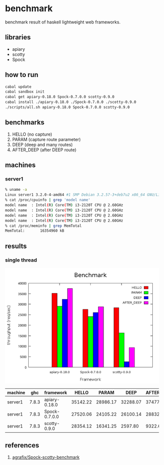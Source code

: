 benchmark
===
benchmark result of haskell lightweight web frameworks.

libraries
---
* apiary
* scotty
* Spock

how to run
---
```.sh
cabal update
cabal sandbox init
cabal get apiary-0.18.0 Spock-0.7.0.0 scotty-0.9.0
cabal install ./apiary-0.18.0 ./Spock-0.7.0.0 ./scotty-0.9.0
./scripts/all.sh apiary-0.18.0 Spock-0.7.0.0 scotty-0.9.0
```

benchmarks
---
1. HELLO (no capture)
2. PARAM (capture route parameter)
3. DEEP  (deep and many routes)
3. AFTER_DEEP (after DEEP route)

machines
---

### server1

```.sh
% uname -a
Linux server1 3.2.0-4-amd64 #1 SMP Debian 3.2.57-3+deb7u2 x86_64 GNU/Linux
% cat /proc/cpuinfo | grep 'model name'
model name	: Intel(R) Core(TM) i3-2120T CPU @ 2.60GHz
model name	: Intel(R) Core(TM) i3-2120T CPU @ 2.60GHz
model name	: Intel(R) Core(TM) i3-2120T CPU @ 2.60GHz
model name	: Intel(R) Core(TM) i3-2120T CPU @ 2.60GHz
% cat /proc/meminfo | grep MemTotal
MemTotal:       16354960 kB
```

results
---

### single thread

![result](./results/1/result-server1.png)

|machine  |ghc    |framework    |HELLO   |PARAM   |DEEP    |AFTER_DEEP|
|---------|-------|-------------|--------|--------|--------|----------|
|server1  |7.8.3  |apiary-0.18.0|35142.22|28986.17|32288.07|37477.12  |
|server1  |7.8.3  |Spock-0.7.0.0|27520.06|24105.22|26100.14|28832.08  |
|server1  |7.8.3  |scotty-0.9.0 |28354.12|16341.25|2597.80 |9322.60   |

references
---
1. [agrafix/Spock-scotty-benchmark](https://github.com/agrafix/Spock-scotty-benchmark)
